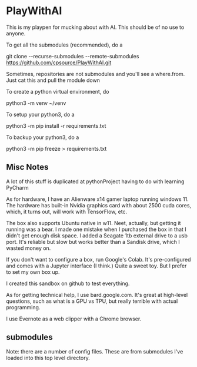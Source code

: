 # PlayWithAI
This is my playpen for mucking about with AI. This should be of no use to anyone.

To get all the submodules (recommended), do a

  git clone --recurse-submodules --remote-submodules https://github.com/cpsource/PlayWithAI.git

Sometimes, repositories are not submodules and you'll see a where.from. Just cat this
and pull the module down

To create a python virtual environment, do

  python3 -m venv ~/venv

To setup your python3, do a

  python3 -m pip install -r requirements.txt

To backup your python3, do a

  python3 -m pip freeze > requirements.txt

Misc Notes
----------

A lot of this stuff is duplicated at pythonProject having to do with learning PyCharm

As for hardware, I have an Alienware x14 gamer laptop running windows 11. The hardware has built-in Nvidia graphics card with about 2500 cuda cores, which, it turns out, will work with TensorFlow, etc.

The box also supports Ubuntu native in w11. Neet, actually, but getting it running was a bear. I made one mistake
when I purchased the box in that I didn't get enough disk space. I added a Seagate 1tb external drive to a usb port.
It's reliable but slow but works better than a Sandisk drive, which I wasted money on.

If you don't want to configure a box, run Google's Colab. It's pre-configured and comes with a Jupyter interface (I think.) Quite a sweet toy. But I prefer to set my own box up.

I created this sandbox on github to test everything.

As for getting technical help, I use bard.google.com. It's great at high-level questions, such as what is a GPU vs TPU, but really terrible with actual programming.

I use Evernote as a web clipper with a Chrome browser.

submodules
----------
Note: there are a number of config files. These are from submodules I've loaded into this top level directory.
